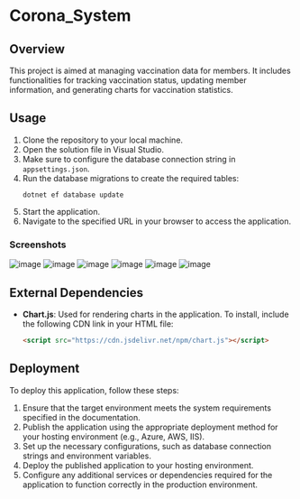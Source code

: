 # Corona_System

## Overview
This project is aimed at managing vaccination data for members. It includes functionalities for tracking vaccination status, updating member information, and generating charts for vaccination statistics.

## Usage
1. Clone the repository to your local machine.
2. Open the solution file in Visual Studio.
3. Make sure to configure the database connection string in `appsettings.json`.
4. Run the database migrations to create the required tables:
   ```
   dotnet ef database update
   ```
5. Start the application.
6. Navigate to the specified URL in your browser to access the application.

### Screenshots
![image](https://github.com/etib2003/HADASIM/assets/116508181/3011d422-c6cd-4987-ae27-d2d1686e2698)
![image](https://github.com/etib2003/HADASIM/assets/116508181/04bb90bb-9773-4fb9-88de-d278f946f91d)
![image](https://github.com/etib2003/HADASIM/assets/116508181/c0bb4333-5fce-424b-abb1-fa85a26f0b80)
![image](https://github.com/etib2003/HADASIM/assets/116508181/0a87f0ba-244b-4f24-b432-4739330c9e66)
![image](https://github.com/etib2003/HADASIM/assets/116508181/e971b31f-912f-4451-bbf6-441532d17d5d)
![image](https://github.com/etib2003/HADASIM/assets/116508181/8d8b91ea-9f05-47f6-af19-64a64e3f29dd)


## External Dependencies
- **Chart.js**: Used for rendering charts in the application. To install, include the following CDN link in your HTML file:
  ```html
  <script src="https://cdn.jsdelivr.net/npm/chart.js"></script>
  ```

## Deployment
To deploy this application, follow these steps:
1. Ensure that the target environment meets the system requirements specified in the documentation.
2. Publish the application using the appropriate deployment method for your hosting environment (e.g., Azure, AWS, IIS).
3. Set up the necessary configurations, such as database connection strings and environment variables.
4. Deploy the published application to your hosting environment.
5. Configure any additional services or dependencies required for the application to function correctly in the production environment.
